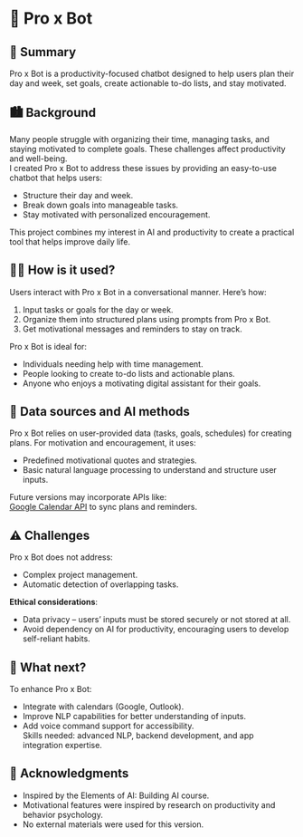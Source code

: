 # 🤖 Pro x Bot

## 📄 Summary

Pro x Bot is a productivity-focused chatbot designed to help users plan their day and week, set goals, create actionable to-do lists, and stay motivated.

## 🏙️ Background

Many people struggle with organizing their time, managing tasks, and staying motivated to complete goals. These challenges affect productivity and well-being.  
I created Pro x Bot to address these issues by providing an easy-to-use chatbot that helps users:  
* Structure their day and week.  
* Break down goals into manageable tasks.  
* Stay motivated with personalized encouragement.  

This project combines my interest in AI and productivity to create a practical tool that helps improve daily life.  

## 🧑‍💻 How is it used?

Users interact with Pro x Bot in a conversational manner. Here’s how:  
1. Input tasks or goals for the day or week.  
2. Organize them into structured plans using prompts from Pro x Bot.  
3. Get motivational messages and reminders to stay on track.  

Pro x Bot is ideal for:  
* Individuals needing help with time management.  
* People looking to create to-do lists and actionable plans.  
* Anyone who enjoys a motivating digital assistant for their goals.

## 🧠 Data sources and AI methods

Pro x Bot relies on user-provided data (tasks, goals, schedules) for creating plans. For motivation and encouragement, it uses:  
* Predefined motivational quotes and strategies.  
* Basic natural language processing to understand and structure user inputs.  

Future versions may incorporate APIs like:  
[Google Calendar API](https://developers.google.com/calendar) to sync plans and reminders.  

## ⚠️ Challenges

Pro x Bot does not address:  
* Complex project management.  
* Automatic detection of overlapping tasks.  

**Ethical considerations**:  
* Data privacy – users’ inputs must be stored securely or not stored at all.  
* Avoid dependency on AI for productivity, encouraging users to develop self-reliant habits.  

## 🔮 What next?

To enhance Pro x Bot:  
* Integrate with calendars (Google, Outlook).  
* Improve NLP capabilities for better understanding of inputs.  
* Add voice command support for accessibility.  
Skills needed: advanced NLP, backend development, and app integration expertise.  

## 🙏 Acknowledgments

* Inspired by the Elements of AI: Building AI course.  
* Motivational features were inspired by research on productivity and behavior psychology.  
* No external materials were used for this version.


